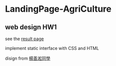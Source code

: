 # LandingPage-AgriCulture
## web design HW1
see the [result page](https://yoyolin427.github.io/LandingPage-AgriCulture/index.html)

implement static interface with CSS and HTML

disign from [楊善淞同學](https://xd.adobe.com/view/4a35cd4f-7f76-40c0-8618-46184dbfb7f4-1f66/?fbclid=IwAR2c-lU8wVXxrOmSXIYabv9p5Ac3jjPNKvgQ3LeATdEPsjILoyr046nOJIg)
